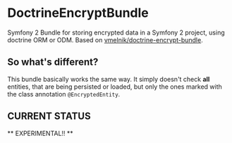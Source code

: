 DoctrineEncryptBundle
=====================

Symfony 2 Bundle for storing encrypted data in a Symfony 2 project, using doctrine ORM or ODM. Based on [vmelnik/doctrine-encrypt-bundle](https://github.com/vmelnik-ukraine/DoctrineEncryptBundle).

## So what's different?
This bundle basically works the same way. It simply doesn't check **all** entities, that are being persisted or loaded, but only the ones marked with the class annotation `@EncryptedEntity`.

## CURRENT STATUS

** EXPERIMENTAL!! **
